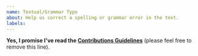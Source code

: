 ```yaml
---
name: Textual/Grammar Typo
about: Help us correct a spelling or grammar error in the text.
labels:
---
```


**Yes, I promise I've read the [Contributions Guidelines](https://github.com/getify/You-Dont-Know-JS/blob/master/CONTRIBUTING.md)** (please feel free to remove this line).
